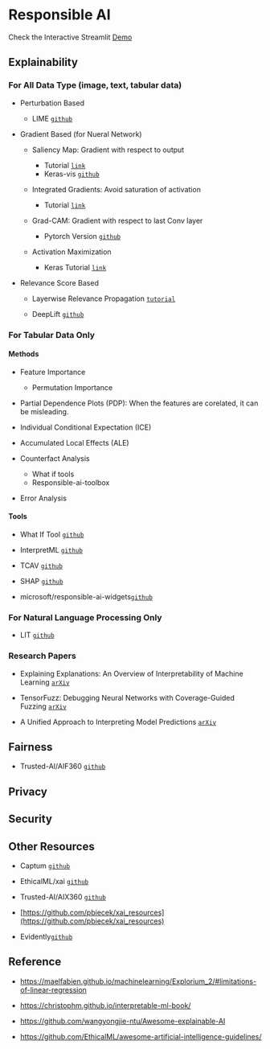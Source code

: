 # Responsible AI

Check the Interactive Streamlit [Demo]()

## Explainability

### For All Data Type (image, text, tabular data)

* Perturbation Based
   * LIME [`github`](https://github.com/marcotcr/lime)
  

* Gradient Based (for Nueral Network)

   * Saliency Map: Gradient with respect to output
      * Tutorial [`link`](https://www.kaggle.com/ernie55ernie/mnist-with-keras-visualization-and-saliency-map)
      * Keras-vis [`github`](https://raghakot.github.io/keras-vis/)

   * Integrated Gradients: Avoid saturation of activation 
      * Tutorial [`link`](https://www.tensorflow.org/tutorials/interpretability/integrated_gradients)
  
   * Grad-CAM: Gradient with respect to last Conv layer
      * Pytorch Version [`github`](https://github.com/jacobgil/pytorch-grad-cam)
   * Activation Maximization
      * Keras Tutorial [`link`](https://keras.io/examples/vision/visualizing_what_convnets_learn/)

  
* Relevance Score Based
    
   * Layerwise Relevance Propagation [`tutorial`](https://towardsdatascience.com/indepth-layer-wise-relevance-propagation-340f95deb1ea)

   * DeepLift [`github`](https://github.com/kundajelab/deeplift)

### For Tabular Data Only

#### Methods

* Feature Importance
   * Permutation Importance

* Partial Dependence Plots (PDP): When the features are corelated, it can be misleading.

* Individual Conditional Expectation (ICE)

* Accumulated Local Effects (ALE)

* Counterfact Analysis
    * What if tools
    * Responsible-ai-toolbox

* Error Analysis

#### Tools

* What If Tool [`github`](https://pair-code.github.io/what-if-tool/)

* InterpretML [`github`](https://github.com/interpretml/interpret)

* TCAV [`github`](https://github.com/tensorflow/tcav)

* SHAP [`github`](https://github.com/slundberg/shap)

* microsoft/responsible-ai-widgets[`github`](https://github.com/microsoft/responsible-ai-widgets/)

### For Natural Language Processing Only

* LIT [`github`](https://github.com/PAIR-code/lit)


### Research Papers

* Explaining Explanations: An Overview of Interpretability of Machine Learning [`arXiv`](https://arxiv.org/abs/1806.00069)

* TensorFuzz: Debugging Neural Networks with Coverage-Guided Fuzzing [`arXiv`](https://arxiv.org/abs/1807.10875)

* A Unified Approach to Interpreting Model Predictions [`arXiv`](https://arxiv.org/abs/1705.07874)


## Fairness

* Trusted-AI/AIF360 [`github`](https://github.com/Trusted-AI/AIF360)

## Privacy

## Security

## Other Resources

* Captum [`github`](https://captum.ai/)

* EthicalML/xai [`github`](https://github.com/EthicalML/xai)

* Trusted-AI/AIX360 [`github`](https://github.com/Trusted-AI/AIX360)

* [https://github.com/pbiecek/xai_resources](https://github.com/pbiecek/xai_resources)

* Evidently[`github`](https://github.com/evidentlyai/evidently)

## Reference

* https://maelfabien.github.io/machinelearning/Explorium_2/#limitations-of-linear-regression

* https://christophm.github.io/interpretable-ml-book/

* https://github.com/wangyongjie-ntu/Awesome-explainable-AI

* https://github.com/EthicalML/awesome-artificial-intelligence-guidelines/
